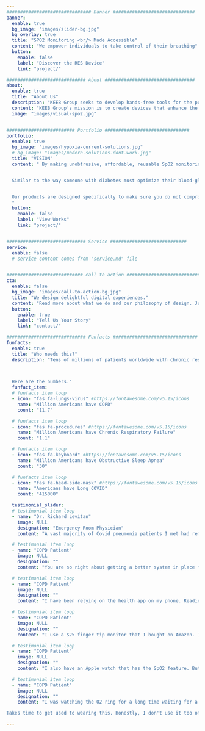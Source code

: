 ```yaml
---
############################### Banner ##############################
banner:
  enable: true
  bg_image: "images/slider-bg.jpg"
  bg_overlay: true
  title: "SPO2 Monitoring <br/> Made Accessible"
  content: "We empower individuals to take control of their breathing"
  button:
    enable: false
    label: "Discover the RES Device"
    link: "project/"

############################# About #################################
about:
  enable: true
  title: "About Us"
  description: "KEEB Group seeks to develop hands-free tools for the purpose of 24/7 use to make permanent solutions accessible to individuals who need to watch their oxygen saturation values."
  content: "KEEB Group's mission is to create devices that enhance the ability of people to prevent hypoxemic episodes. By developing comfortable devices that use specialized algorithms to map out hypoxemic episodes, patients can prevent hypoxemic episodes through awareness and react quickly when oxygen saturation drops below the line of safety."
  image: "images/visual-spo2.jpg"


######################### Portfolio ###############################
portfolio:
  enable: true
  bg_image: "images/hypoxia-current-solutions.jpg"
  # bg_image: "images/modern-solutions-dont-work.jpg"
  title: "VISION"
  content: " By making unobtrusive, affordable, reusable SpO2 monitoring available to patients, we seek to mitigate the effects of hypoxemia, allowing those with conditions such as Long COVID and COPD to continue doing the things they love with the people they love.


  Similar to the way someone with diabetes must optimize their blood-glucose levels, there are underserved individuals who would benefit from the freedom and comfort of devices made for constant use. Most modern solutions, such as the monitor pictured here, aren't effective. They're not comfortable, they're obtrusive, and they take away your freedom of movement.


  Our products are designed specifically to make sure you do not compromise on dexterity, accuracy, or independence, while providing an affordable and consistent price.
  "
  button:
    enable: false
    label: "View Works"
    link: "project/"


############################# Service ############################
service:
  enable: false
  # service content comes from "service.md" file


############################ call to action ###########################
cta:
  enable: false
  bg_image: "images/call-to-action-bg.jpg"
  title: "We design delightful digital experiences."
  content: "Read more about what we do and our philosophy of design. Judge for yourself The work and results <br> we’ve achieved for other clients, and meet our highly experienced Team who just love to design."
  button:
    enable: true
    label: "Tell Us Your Story"
    link: "contact/"

############################# Funfacts ###############################
funfacts:
  enable: true
  title: "Who needs this?"
  description: "Tens of millions of patients worldwide with chronic respiratory conditions, those in hospital care, individuals living at high altitudes, and people with certain heart conditions.
  


  Here are the numbers."
  funfact_item:
  # funfacts item loop
  - icon: "fas fa-lungs-virus" #https://fontawesome.com/v5.15/icons
    name: "Million Americans have COPD"
    count: "11.7"

  # funfacts item loop
  - icon: "fas fa-procedures" #https://fontawesome.com/v5.15/icons
    name: "Million Americans have Chronic Respiratory Failure"
    count: "1.1"

  # funfacts item loop
  - icon: "fas fa-keyboard" #https://fontawesome.com/v5.15/icons
    name: "Million Americans have Obstructive Sleep Apnea"
    count: "30"

  # funfacts item loop
  - icon: "fas fa-head-side-mask" #https://fontawesome.com/v5.15/icons
    name: "Americans have Long COVID"
    count: "415000"

  testimonial_slider:
  # testimonial item loop
  - name: "Dr. Richard Levitan"
    image: NULL
    designation: "Emergency Room Physician"
    content: "A vast majority of Covid pneumonia patients I met had remarkably low oxygen saturations at triage—seemingly incompatible with life—but they were using their cell phones . . . they had relatively minimal apparent distress, despite dangerously low oxygen levels"

  # testimonial item loop
  - name: "COPD Patient"
    image: NULL
    designation: ""
    content: "You are so right about getting a better system in place for measuring O2. I have also noticed that arthritic joints will affect the finger monitors, and forget about dark nail polish."

  # testimonial item loop
  - name: "COPD Patient"
    image: NULL
    designation: ""
    content: "I have been relying on the health app on my phone. Readings are so delayed when I am short of breath, I feel like it doesn't capture my lows. It will have me wait a LONG time 'check that your finger is on the sensor' if my fingers are cold."

  # testimonial item loop
  - name: "COPD Patient"
    image: NULL
    designation: ""
    content: "I use a $25 finger tip monitor that I bought on Amazon. It seems to work ok. When I have problems with cold finger tips, I quickly warm them by blowing or sucking on them (sounds gross, but it works)"

  # testimonial item loop
  - name: "COPD Patient"
    image: NULL
    designation: ""
    content: "I also have an Apple watch that has the SpO2 feature. But, I have noticed that although it is pretty accurate, it is not easy to get a reading on demand. Many times I have to retry 3 or 4 times before it will register a reading. The monitor is extremely sensitive to placement on your wrist and tightness of the band."

  # testimonial item loop
  - name: "COPD Patient"
    image: NULL
    designation: ""
    content: "I was watching the O2 ring for a long time waiting for a deal. I got a good price during a lightening deal. I thought that would be best, but it's hard to see. The good thing is you can set alerts. It will buzz or vibe if you go below what you set it for. (I wanted to also see my overnight oxygen)

Takes time to get used to wearing this. Honestly, I don't use it too often. But it's a more discreet way of checking & if I can't see due to sun, I just open the app on my phone & it's in sync."

---
```

